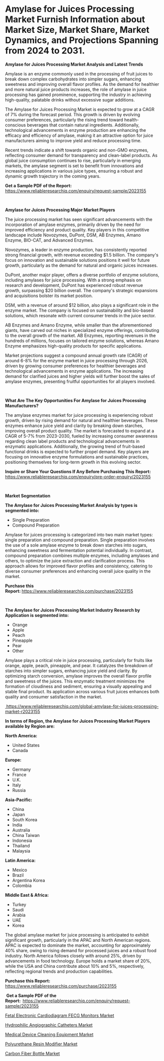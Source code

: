 <p><h1>Amylase for Juices Processing Market Furnish Information about Market Size, Market Share, Market Dynamics, and Projections Spanning from 2024 to 2031.</h1></p><p><strong>Amylase for Juices Processing Market Analysis and Latest Trends</strong></p>
<p><p>Amylase is an enzyme commonly used in the processing of fruit juices to break down complex carbohydrates into simpler sugars, enhancing sweetness and improving overall flavor profiles. As the demand for healthier and more natural juice products increases, the role of amylase in juice processing has gained prominence, supporting the industry in achieving high-quality, palatable drinks without excessive sugar additions.</p><p>The Amylase for Juices Processing Market is expected to grow at a CAGR of 7% during the forecast period. This growth is driven by evolving consumer preferences, particularly the rising trend toward health-conscious beverages that contain natural ingredients. Additionally, technological advancements in enzyme production are enhancing the efficacy and efficiency of amylase, making it an attractive option for juice manufacturers aiming to improve yield and reduce processing time.</p><p>Recent trends indicate a shift towards organic and non-GMO enzymes, reflecting consumer demand for transparency and clean-label products. As global juice consumption continues to rise, particularly in emerging markets, the amylase segment is set to benefit from innovations and increasing applications in various juice types, ensuring a robust and dynamic growth trajectory in the coming years.</p></p>
<p><strong>Get a Sample PDF of the Report:&nbsp;</strong> <a href="https://www.reliableresearchiq.com/enquiry/request-sample/2023155?utm_campaign=104&utm_medium=2&utm_source=Github&utm_content=ia&utm_term=28102024&utm_id=amylase-for-juices-processing">https://www.reliableresearchiq.com/enquiry/request-sample/2023155</a></p>
<p>&nbsp;</p>
<p><strong>Amylase for Juices Processing Major Market Players</strong></p>
<p><p>The juice processing market has seen significant advancements with the incorporation of amylase enzymes, primarily driven by the need for improved efficiency and product quality. Key players in this competitive landscape include Novozymes, DuPont, DSM, AB Enzymes, Amano Enzyme, BIO-CAT, and Advanced Enzymes.</p><p>Novozymes, a leader in enzyme production, has consistently reported strong financial growth, with revenue exceeding $1.5 billion. The company's focus on innovation and sustainable solutions positions it well for future growth, particularly as the demand for natural and organic juices increases.</p><p>DuPont, another major player, offers a diverse portfolio of enzyme solutions, including amylases for juice processing. With a strong emphasis on research and development, DuPont has experienced robust revenue growth, surpassing $20 billion overall. The company's strategic expansions and acquisitions bolster its market position.</p><p>DSM, with a revenue of around $12 billion, also plays a significant role in the enzyme market. The company is focused on sustainability and bio-based solutions, which resonate with current consumer trends in the juice sector.</p><p>AB Enzymes and Amano Enzyme, while smaller than the aforementioned giants, have carved out niches in specialized enzyme offerings, contributing to the overall growth of the market. AB Enzymes, reporting revenues in the hundreds of millions, focuses on tailored enzyme solutions, whereas Amano Enzyme emphasizes high-quality products for specific applications.</p><p>Market projections suggest a compound annual growth rate (CAGR) of around 6-8% for the enzyme market in juice processing through 2026, driven by growing consumer preferences for healthier beverages and technological advancements in enzyme applications. The increasing demand for clarified juices and higher yields will further boost the sales of amylase enzymes, presenting fruitful opportunities for all players involved.</p></p>
<p>&nbsp;</p>
<p><strong>What Are The Key Opportunities For Amylase for Juices Processing Manufacturers?</strong></p>
<p><p>The amylase enzymes market for juice processing is experiencing robust growth, driven by rising demand for natural and healthier beverages. These enzymes enhance juice yield and clarity by breaking down starches, improving overall product quality. The market is forecasted to expand at a CAGR of 5-7% from 2023-2030, fueled by increasing consumer awareness regarding clean label products and technological advancements in enzymatic applications. Additionally, the growing trend of fruit-based functional drinks is expected to further propel demand. Key players are focusing on innovative enzyme formulations and sustainable practices, positioning themselves for long-term growth in this evolving sector.</p></p>
<p><strong>Inquire or Share Your Questions If Any Before Purchasing This Report:</strong> <a href="https://www.reliableresearchiq.com/enquiry/pre-order-enquiry/2023155?utm_campaign=104&utm_medium=2&utm_source=Github&utm_content=ia&utm_term=28102024&utm_id=amylase-for-juices-processing">https://www.reliableresearchiq.com/enquiry/pre-order-enquiry/2023155</a></p>
<p>&nbsp;</p>
<p><strong>Market Segmentation</strong></p>
<p><strong>The Amylase for Juices Processing Market Analysis by types is segmented into:</strong></p>
<p><ul><li>Single Preparation</li><li>Compound Preparation</li></ul></p>
<p><p>Amylase for juices processing is categorized into two main market types: single preparation and compound preparation. Single preparation involves the use of a sole amylase enzyme to break down starches into sugars, enhancing sweetness and fermentation potential individually. In contrast, compound preparation combines multiple enzymes, including amylases and others, to optimize the juice extraction and clarification process. This approach allows for improved flavor profiles and consistency, catering to diverse consumer preferences and enhancing overall juice quality in the market.</p></p>
<p><strong>Purchase this Report:&nbsp;</strong><a href="https://www.reliableresearchiq.com/purchase/2023155?utm_campaign=104&utm_medium=2&utm_source=Github&utm_content=ia&utm_term=28102024&utm_id=amylase-for-juices-processing">https://www.reliableresearchiq.com/purchase/2023155</a></p>
<p>&nbsp;</p>
<p><strong>The Amylase for Juices Processing Market Industry Research by Application is segmented into:</strong></p>
<p><ul><li>Orange</li><li>Apple</li><li>Peach</li><li>Pineapple</li><li>Pear</li><li>Other</li></ul></p>
<p><p>Amylase plays a critical role in juice processing, particularly for fruits like orange, apple, peach, pineapple, and pear. It catalyzes the breakdown of starches into simpler sugars, enhancing juice yield and clarity. By optimizing starch conversion, amylase improves the overall flavor profile and sweetness of the juices. This enzymatic treatment minimizes the formation of cloudiness and sediment, ensuring a visually appealing and stable final product. Its application across various fruit juices enhances both quality and consumer satisfaction in the market.</p></p>
<p><a href="https://www.reliableresearchiq.com/global-amylase-for-juices-processing-market-r2023155?utm_campaign=104&utm_medium=2&utm_source=Github&utm_content=ia&utm_term=28102024&utm_id=amylase-for-juices-processing">&nbsp;https://www.reliableresearchiq.com/global-amylase-for-juices-processing-market-r2023155</a></p>
<p><strong>In terms of Region, the Amylase for Juices Processing Market Players available by Region are:</strong></p>
<p>
    <p> <strong> North America: </strong>
        <ul>
            <li>United States</li>
            <li>Canada</li>
        </ul>
        </p> 
    <p> <strong> Europe: </strong>
        <ul>
            <li>Germany</li>
            <li>France</li>
            <li>U.K.</li>
            <li>Italy</li>
            <li>Russia</li>
        </ul>
        </p> 
    <p> <strong> Asia-Pacific: </strong>
        <ul>
            <li>China</li>
            <li>Japan</li>
            <li>South Korea</li>
            <li>India</li>
            <li>Australia</li>
            <li>China Taiwan</li>
            <li>Indonesia</li>
            <li>Thailand</li>
            <li>Malaysia</li>
        </ul>
        </p> 
    <p> <strong> Latin America: </strong>
        <ul>
            <li>Mexico</li>
            <li>Brazil</li>
            <li>Argentina Korea</li>
            <li>Colombia</li>
        </ul>
        </p> 
    <p> <strong> Middle East & Africa: </strong>
        <ul>
            <li>Turkey</li>
            <li>Saudi</li>
            <li>Arabia</li>
            <li>UAE</li>
            <li>Korea</li>
        </ul>
    </p>
    </p>
<p><p>The global amylase market for juice processing is anticipated to exhibit significant growth, particularly in the APAC and North American regions. APAC is expected to dominate the market, accounting for approximately 40% share, owing to rising demand for processed juices and a robust food industry. North America follows closely with around 25%, driven by advancements in food technology. Europe holds a market share of 20%, while the USA and China contribute about 10% and 5%, respectively, reflecting regional trends and production capabilities.</p></p>
<p><strong>Purchase this Report: </strong><a href="https://www.reliableresearchiq.com/purchase/2023155?utm_campaign=104&utm_medium=2&utm_source=Github&utm_content=ia&utm_term=28102024&utm_id=amylase-for-juices-processing">https://www.reliableresearchiq.com/purchase/2023155</a></p>
<p>&nbsp;<strong>Get a Sample PDF of the Report:&nbsp;&nbsp;</strong><a href="https://www.reliableresearchiq.com/enquiry/request-sample/2023155?utm_campaign=104&utm_medium=2&utm_source=Github&utm_content=ia&utm_term=28102024&utm_id=amylase-for-juices-processing">https://www.reliableresearchiq.com/enquiry/request-sample/2023155</a></p>
<p><strong></strong></p>
<p><p><a href="https://github.com/rozh43oreder/Market-Research-Report-List-1/blob/main/fetal-electronic-cardiodiagram-fecg-monitors-market.md?utm_campaign=104&utm_medium=2&utm_source=Github&utm_content=ia&utm_term=28102024&utm_id=amylase-for-juices-processing">Fetal Electronic Cardiodiagram FECG Monitors Market</a></p><p><a href="https://www.linkedin.com/pulse/driving-forces-global-hydrophilic-angiographic-catheters-market-zgyyf?utm_campaign=104&utm_medium=2&utm_source=Github&utm_content=ia&utm_term=28102024&utm_id=amylase-for-juices-processing">Hydrophilic Angiographic Catheters Market</a></p><p><a href="https://issuu.com/reportprime-2/docs/medical-device-cleaning-equipment-m_acbf5b32869092?utm_campaign=104&utm_medium=2&utm_source=Github&utm_content=ia&utm_term=28102024&utm_id=amylase-for-juices-processing">Medical Device Cleaning Equipment Market</a></p><p><a href="https://www.linkedin.com/pulse/global-polyurethane-resin-modifier-market-focus-product-type-bqmdf?utm_campaign=104&utm_medium=2&utm_source=Github&utm_content=ia&utm_term=28102024&utm_id=amylase-for-juices-processing">Polyurethane Resin Modifier Market</a></p><p><a href="https://github.com/halkoitweden3/Market-Research-Report-List-1/blob/main/carbon-fiber-bottle-market.md?utm_campaign=104&utm_medium=2&utm_source=Github&utm_content=ia&utm_term=28102024&utm_id=amylase-for-juices-processing">Carbon Fiber Bottle Market</a></p></p>